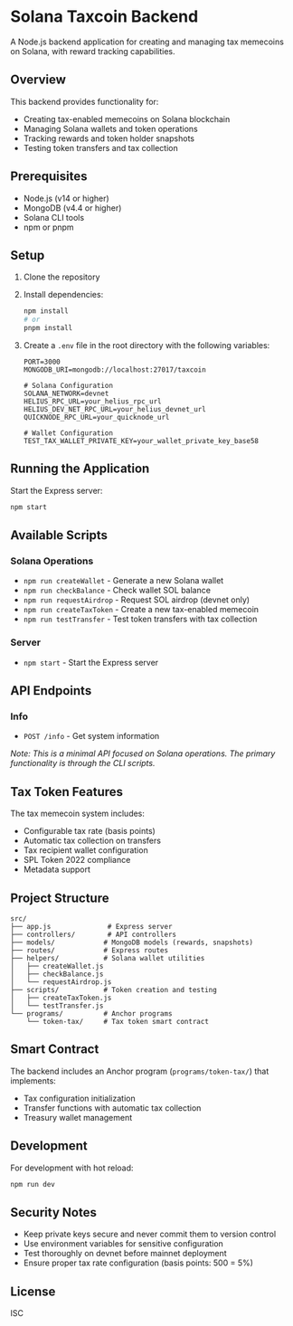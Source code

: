 # Solana Taxcoin Backend

A Node.js backend application for creating and managing tax memecoins on Solana, with reward tracking capabilities.

## Overview

This backend provides functionality for:

- Creating tax-enabled memecoins on Solana blockchain
- Managing Solana wallets and token operations
- Tracking rewards and token holder snapshots
- Testing token transfers and tax collection

## Prerequisites

- Node.js (v14 or higher)
- MongoDB (v4.4 or higher)
- Solana CLI tools
- npm or pnpm

## Setup

1. Clone the repository
2. Install dependencies:

   ```bash
   npm install
   # or
   pnpm install
   ```

3. Create a `.env` file in the root directory with the following variables:

   ```
   PORT=3000
   MONGODB_URI=mongodb://localhost:27017/taxcoin

   # Solana Configuration
   SOLANA_NETWORK=devnet
   HELIUS_RPC_URL=your_helius_rpc_url
   HELIUS_DEV_NET_RPC_URL=your_helius_devnet_url
   QUICKNODE_RPC_URL=your_quicknode_url

   # Wallet Configuration
   TEST_TAX_WALLET_PRIVATE_KEY=your_wallet_private_key_base58
   ```

## Running the Application

Start the Express server:

```bash
npm start
```

## Available Scripts

### Solana Operations

- `npm run createWallet` - Generate a new Solana wallet
- `npm run checkBalance` - Check wallet SOL balance
- `npm run requestAirdrop` - Request SOL airdrop (devnet only)
- `npm run createTaxToken` - Create a new tax-enabled memecoin
- `npm run testTransfer` - Test token transfers with tax collection

### Server

- `npm start` - Start the Express server

## API Endpoints

### Info

- `POST /info` - Get system information

_Note: This is a minimal API focused on Solana operations. The primary functionality is through the CLI scripts._

## Tax Token Features

The tax memecoin system includes:

- Configurable tax rate (basis points)
- Automatic tax collection on transfers
- Tax recipient wallet configuration
- SPL Token 2022 compliance
- Metadata support

## Project Structure

```
src/
├── app.js              # Express server
├── controllers/        # API controllers
├── models/            # MongoDB models (rewards, snapshots)
├── routes/            # Express routes
├── helpers/           # Solana wallet utilities
│   ├── createWallet.js
│   ├── checkBalance.js
│   └── requestAirdrop.js
├── scripts/           # Token creation and testing
│   ├── createTaxToken.js
│   └── testTransfer.js
└── programs/          # Anchor programs
    └── token-tax/     # Tax token smart contract
```

## Smart Contract

The backend includes an Anchor program (`programs/token-tax/`) that implements:

- Tax configuration initialization
- Transfer functions with automatic tax collection
- Treasury wallet management

## Development

For development with hot reload:

```bash
npm run dev
```

## Security Notes

- Keep private keys secure and never commit them to version control
- Use environment variables for sensitive configuration
- Test thoroughly on devnet before mainnet deployment
- Ensure proper tax rate configuration (basis points: 500 = 5%)

## License

ISC
